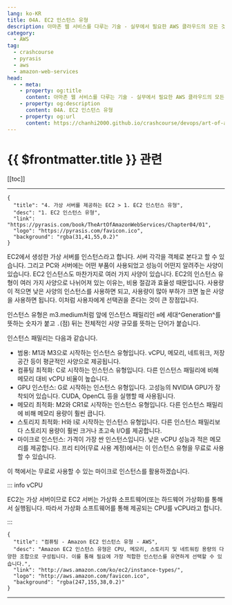 ```yaml
---
lang: ko-KR
title: 04A. EC2 인스턴스 유형
description: 아마존 웹 서비스를 다루는 기술 - 실무에서 필요한 AWS 클라우드의 모든 것! > 04A. EC2 인스턴스 유형
category:
  - AWS
tag: 
  - crashcourse
  - pyrasis
  - aws 
  - amazon-web-services
head:
  - - meta:
    - property: og:title
      content: 아마존 웹 서비스를 다루는 기술 - 실무에서 필요한 AWS 클라우드의 모든 것! > 04A. EC2 인스턴스 유형
    - property: og:description
      content: 04A. EC2 인스턴스 유형
    - property: og:url
      content: https://chanhi2000.github.io/crashcourse/devops/art-of-aws/04A.html
---
```


# {{ $frontmatter.title }} 관련

[[toc]]

---

```component VPCard
{
  "title": "4. 가상 서버를 제공하는 EC2 > 1. EC2 인스턴스 유형",
  "desc": "1. EC2 인스턴스 유형",
  "link": "https://pyrasis.com/book/TheArtOfAmazonWebServices/Chapter04/01",
  "logo": "https://pyrasis.com/favicon.ico",
  "background": "rgba(31,41,55,0.2)"
}
```

EC2에서 생성한 가상 서버를 인스턴스라고 합니다. 서버 각각을 객체로 본다고 할 수 있습니다. 그리고 PC와 서버에는 어떤 부품이 사용되었고 성능이 어떤지 알려주는 사양이 있습니다. EC2 인스턴스도 마찬가지로 여러 가지 사양이 있습니다. EC2의 인스턴스 유형이 여러 가지 사양으로 나뉘어져 있는 이유는, 비용 절감과 효율성 때문입니다. 사용량이 적으면 낮은 사양의 인스턴스를 사용하면 되고, 사용량이 많아 부하가 크면 높은 사양을 사용하면 됩니다. 이처럼 사용자에게 선택권을 준다는 것이 큰 장점입니다.

인스턴스 유형은 m3.medium처럼 앞에 인스턴스 패밀리인 `m`에 세대^Generation^를 뜻하는 숫자가 붙고 `.`(점) 뒤는 전체적인 사양 규모를 뜻하는 단어가 붙습니다.

인스턴스 패밀리는 다음과 같습니다.

- 범용: M1과 M3으로 시작하는 인스턴스 유형입니다. vCPU, 메모리, 네트워크, 저장 공간 등이 평균적인 사양으로 제공됩니다.
- 컴퓨팅 최적화: C로 시작하는 인스턴스 유형입니다. 다른 인스턴스 패밀리에 비해 메모리 대비 vCPU 비율이 높습니다.
- GPU 인스턴스: G로 시작하는 인스턴스 유형입니다. 고성능의 NVIDIA GPU가 장착되어 있습니다. CUDA, OpenCL 등을 실행할 때 사용됩니다.
- 메모리 최적화: M2와 CR1로 시작하는 인스턴스 유형입니다. 다른 인스턴스 패밀리에 비해 메모리 용량이 훨씬 큽니다.
- 스토리지 최적화: H와 I로 시작하는 인스턴스 유형입니다. 다른 인스턴스 패밀리보다 스토리지 용량이 훨씬 크거나 초고속 I/O를 제공합니다.
- 마이크로 인스턴스: 가격이 가장 싼 인스턴스입니다. 낮은 vCPU 성능과 적은 메모리를 제공합니다. 프리 티어(무료 사용 계정)에서는 이 인스턴스 유형을 무료로 사용할 수 있습니다.

이 책에서는 무료로 사용할 수 있는 마이크로 인스턴스를 활용하겠습니다.

::: info vCPU

EC2는 가상 서버이므로 EC2 서버는 가상화 소프트웨어(또는 하드웨어 가상화)를 통해서 실행됩니다. 따라서 가상화 소프트웨어를 통해 제공되는 CPU를 vCPU라고 합니다.

:::

```component VPCard
{
  "title": "컴퓨팅 - Amazon EC2 인스턴스 유형 - AWS",
  "desc": "Amazon EC2 인스턴스 유형은 CPU, 메모리, 스토리지 및 네트워킹 용량의 다양한 조합으로 구성됩니다. 이를 통해 필요에 가장 적합한 인스턴스를 유연하게 선택할 수 있습니다.",
  "link": "http://aws.amazon.com/ko/ec2/instance-types/",
  "logo": "http://aws.amazon.com/favicon.ico",
  "background": "rgba(247,155,38,0.2)"
}
```

---

<TagLinks />